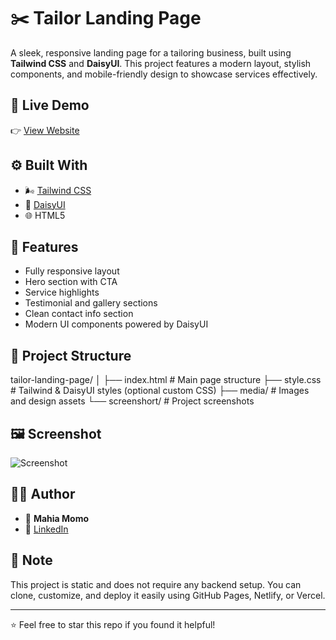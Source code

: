 # ✂️ Tailor Landing Page

A sleek, responsive landing page for a tailoring business, built using **Tailwind CSS** and **DaisyUI**. This project features a modern layout, stylish components, and mobile-friendly design to showcase services effectively.

## 🔗 Live Demo

👉 [View Website](https://mahiamomo.github.io/tailor-landing-page/)

## ⚙️ Built With

- 🌬️ [Tailwind CSS](https://tailwindcss.com/)
- 🌼 [DaisyUI](https://daisyui.com/)
- 🌐 HTML5

## 🚀 Features

- Fully responsive layout
- Hero section with CTA
- Service highlights
- Testimonial and gallery sections
- Clean contact info section
- Modern UI components powered by DaisyUI

## 📁 Project Structure

tailor-landing-page/ │ ├── index.html # Main page structure ├── style.css # Tailwind & DaisyUI styles (optional custom CSS) ├── media/ # Images and design assets └── screenshort/ # Project screenshots

## 🖼️ Screenshot

![Screenshot](./screenshort/screenshot1.png)

## 🧑‍💻 Author

- 👤 **Mahia Momo**
- 🔗 [LinkedIn](https://www.linkedin.com/in/mahiamomo12/)


## 📌 Note

This project is static and does not require any backend setup. You can clone, customize, and deploy it easily using GitHub Pages, Netlify, or Vercel.

---

⭐ Feel free to star this repo if you found it helpful!
